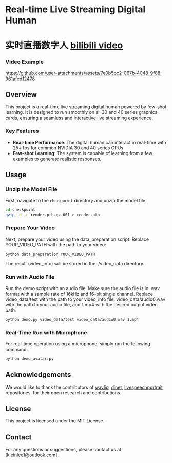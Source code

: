 # Real-time Live Streaming Digital Human
# 实时直播数字人  [bilibili video](https://www.bilibili.com/video/BV1Ppv1eEEgj/?vd_source=53601feee498369e726af7dbc2dae349)
### Video Example


https://github.com/user-attachments/assets/7e0b5bc2-067b-4048-9f88-961afed12478


## Overview
This project is a real-time live streaming digital human powered by few-shot learning. It is designed to run smoothly on all 30 and 40 series graphics cards, ensuring a seamless and interactive live streaming experience.

### Key Features
- **Real-time Performance**: The digital human can interact in real-time with 25+ fps for common NVIDIA 30 and 40 series GPUs
- **Few-shot Learning**: The system is capable of learning from a few examples to generate realistic responses.
## Usage

### Unzip the Model File
First, navigate to the `checkpoint` directory and unzip the model file:
```bash
cd checkpoint
gzip -d -c render.pth.gz.001 > render.pth
```
### Prepare Your Video
Next, prepare your video using the data_preparation script. Replace YOUR_VIDEO_PATH with the path to your video:
```bash
python data_preparation YOUR_VIDEO_PATH
```
The result (video_info) will be stored in the ./video_data directory.
### Run with Audio File
Run the demo script with an audio file. Make sure the audio file is in .wav format with a sample rate of 16kHz and 16-bit single channel. Replace video_data/test with the path to your video_info file, video_data/audio0.wav with the path to your audio file, and 1.mp4 with the desired output video path:
```bash
python demo.py video_data/test video_data/audio0.wav 1.mp4
```
### Real-Time Run with Microphone
For real-time operation using a microphone, simply run the following command:
```bash
python demo_avatar.py
```

## Acknowledgements 
We would like to thank the contributors of [wavlip](https://github.com/Rudrabha/Wav2Lip), [dinet](https://github.com/MRzzm/DINet), [livespeechportrait](https://github.com/YuanxunLu/LiveSpeechPortraits) repositories, for their open research and contributions.

## License
This project is licensed under the MIT License.

## Contact
For any questions or suggestions, please contact us at [kleinlee1@outlook.com].
